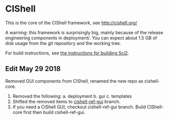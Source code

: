 # CIShell

This is the core of the CIShell framework, see http://cishell.org/

A warning: this framework is surprisingly big, mainly because of the
release engineering components in deployment/.  You can expect about
1.5 GB of disk usage from the git repository and the working tree.

For build instructions, see [the instructions for building Sci2](https://github.com/cns-iu/cishell-applications/blob/master/README.md).

## Edit May 29 2018
Removed GUI components from CIShell, renamed the new repo as cishell-core.
1.  Removed the following:
  a.  deployment
  b.  gui
  c.  templates
2.  Shifted the removed items to [cishell-ref-gui](https://github.com/CIShell/CIShell/tree/cishell-ref-gui) branch.
3.  If you need a CIShell GUI, checkout cishell-ref-gui branch.
    Build CIShell-core first then build cishell-ref-gui.
